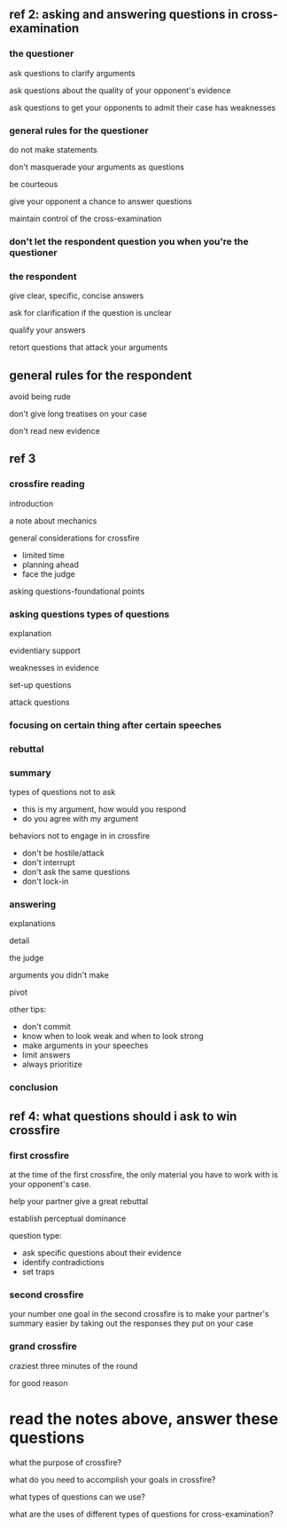 ## ref 2: asking and answering questions in cross-examination

### the questioner

ask questions to clarify arguments

ask questions about the quality of your opponent's evidence

ask questions to get your opponents to admit their case has weaknesses

### general rules for the questioner

do not make statements

don't masquerade your arguments as questions

be courteous

give your opponent a chance to answer questions 

maintain control of the  cross-examination

### don't let the respondent question you when you're the questioner

### the respondent

give clear, specific, concise answers

ask for clarification if the question is unclear

qualify your answers

retort questions that attack your arguments

## general rules for the respondent

avoid being rude

don't give long treatises on your case 

don't read new evidence


## ref 3

### crossfire reading 

introduction

a note about mechanics

general considerations for crossfire 

- limited time
- planning ahead
- face the judge

asking questions-foundational points
 
### asking questions types of questions

explanation

evidentiary support

weaknesses in evidence

set-up questions

attack questions

### focusing on certain thing after certain speeches

### rebuttal

### summary

types of questions not to ask

- this is my argument, how would you respond
- do you agree with my argument

behaviors not to engage in in crossfire

- don't be hostile/attack
- don't interrupt
- don't ask the same questions
- don't lock-in
### answering

explanations

detail

the judge

arguments you didn't make

pivot

other tips:

- don't commit
- know when to look weak and when to look strong
- make arguments in your speeches
- limit answers
- always prioritize
### conclusion

## ref 4: what questions should i ask to win crossfire

### first crossfire

at the time of the first crossfire, the only material you have to work with is your opponent's case.

help your partner give a great rebuttal

establish perceptual dominance

question type:

- ask specific questions about their evidence
- identify contradictions
- set traps

### second crossfire

your number one goal in the second crossfire is to make your partner's summary easier by taking out the responses they put on your case

### grand crossfire

craziest three minutes of the round

for good reason

# read the notes above, answer these questions

what the purpose of crossfire?

what do you need to accomplish your goals in crossfire?

what types of questions can we use?

what are the uses of different types of questions for cross-examination?